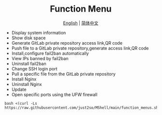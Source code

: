 <h1 align="center">
  Function Menu
</h1>

<p align="center">
 <a href="README.md">English</a> | <a href="/docs/README.zh.md">简体中文</a>  
</p>

* Display system information
* Show disk space
* Generate GitLab private repository access link,QR code
* Push file to a GitLab private repository,generate access link,QR code
* Install,configure fail2ban automatically
* View IPs banned by fail2ban
* Uninstall fail2ban
* Change SSH login port
* Pull a specific file from the GitLab private repository
* Install Nginx
* Uninstall Nginx
* Update
* Open specific ports using the UFW firewall
  
```shell
bash <(curl -Ls https://raw.githubusercontent.com/just2so/MShell/main/function_menus.sh)
```







